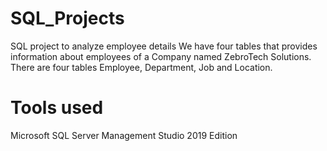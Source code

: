 # SQL_Projects
SQL project to analyze employee details 
We have four tables that provides information about employees of a Company named ZebroTech Solutions.
There are four tables Employee, Department, Job and Location.

# Tools used
Microsoft SQL Server Management Studio 2019 Edition

